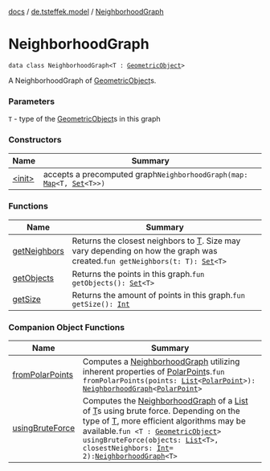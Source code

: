 [docs](../../index.md) / [de.tsteffek.model](../index.md) / [NeighborhoodGraph](./index.md)

# NeighborhoodGraph

`data class NeighborhoodGraph<T : `[`GeometricObject`](../../de.tsteffek.model.geometry/-geometric-object/index.md)`>`

A NeighborhoodGraph of [GeometricObject](../../de.tsteffek.model.geometry/-geometric-object/index.md)s.

### Parameters

`T` - type of the [GeometricObject](../../de.tsteffek.model.geometry/-geometric-object/index.md)s in this graph

### Constructors

| Name | Summary |
|---|---|
| [&lt;init&gt;](-init-.md) | accepts a precomputed graph`NeighborhoodGraph(map: `[`Map`](https://kotlinlang.org/api/latest/jvm/stdlib/kotlin.collections/-map/index.html)`<T, `[`Set`](https://kotlinlang.org/api/latest/jvm/stdlib/kotlin.collections/-set/index.html)`<T>>)` |

### Functions

| Name | Summary |
|---|---|
| [getNeighbors](get-neighbors.md) | Returns the closest neighbors to [T](index.md#T). Size may vary depending on how the graph was created.`fun getNeighbors(t: T): `[`Set`](https://kotlinlang.org/api/latest/jvm/stdlib/kotlin.collections/-set/index.html)`<T>` |
| [getObjects](get-objects.md) | Returns the points in this graph.`fun getObjects(): `[`Set`](https://kotlinlang.org/api/latest/jvm/stdlib/kotlin.collections/-set/index.html)`<T>` |
| [getSize](get-size.md) | Returns the amount of points in this graph.`fun getSize(): `[`Int`](https://kotlinlang.org/api/latest/jvm/stdlib/kotlin/-int/index.html) |

### Companion Object Functions

| Name | Summary |
|---|---|
| [fromPolarPoints](from-polar-points.md) | Computes a [NeighborhoodGraph](./index.md) utilizing inherent properties of [PolarPoint](../../de.tsteffek.model.geometry/-polar-point/index.md)s.`fun fromPolarPoints(points: `[`List`](https://kotlinlang.org/api/latest/jvm/stdlib/kotlin.collections/-list/index.html)`<`[`PolarPoint`](../../de.tsteffek.model.geometry/-polar-point/index.md)`>): `[`NeighborhoodGraph`](./index.md)`<`[`PolarPoint`](../../de.tsteffek.model.geometry/-polar-point/index.md)`>` |
| [usingBruteForce](using-brute-force.md) | Computes the [NeighborhoodGraph](./index.md) of a [List](https://kotlinlang.org/api/latest/jvm/stdlib/kotlin.collections/-list/index.html) of [T](using-brute-force.md#T)s using brute force. Depending on the type of [T](using-brute-force.md#T), more efficient algorithms may be available.`fun <T : `[`GeometricObject`](../../de.tsteffek.model.geometry/-geometric-object/index.md)`> usingBruteForce(objects: `[`List`](https://kotlinlang.org/api/latest/jvm/stdlib/kotlin.collections/-list/index.html)`<T>, closestNeighbors: `[`Int`](https://kotlinlang.org/api/latest/jvm/stdlib/kotlin/-int/index.html)` = 2): `[`NeighborhoodGraph`](./index.md)`<T>` |
